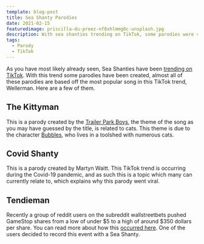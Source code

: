 ```yaml
---
template: blog-post
title: Sea Shanty Parodies
date: 2021-02-15
featuredimage: priscilla-du-preez-nf8xhlmmg0c-unsplash.jpg
description: With sea shanties trending on TikTok, some parodies were created
tags:
  - Parody
  - TikTok
---
```

As you have most likely already seen, Sea Shanties have been [trending on TikTok](https://www.songsoftheseas.com/sea-shanty-tiktokers/). With this trend some parodies have been created, almost all of these parodies are based off the most popular song in this TikTok trend, Wellerman. Here are a few of them.

## The Kittyman

This is a parody created by the [Trailer Park Boys](https://en.wikipedia.org/wiki/Trailer_Park_Boys), the theme of the song as you may have guessed by the title, is related to cats. This theme is due to the character [Bubbles](https://en.wikipedia.org/wiki/Bubbles_(Trailer_Park_Boys)), who lives in a toolshed with numerous cats.


## Covid Shanty

This is a parody created by Martyn Waitt. This TikTok trend is occurring during the Covid-19 pandemic, and as such this is a topic which many can currently relate to, which explains why this parody went viral.

## Tendieman

Recently a group of reddit users on the subreddit wallstreetbets pushed GameStop shares from a low of under $5 to a high of around $350 dollars per share. You can read more about how this [occurred here](https://www.bloomberg.com/news/articles/2021-01-25/how-wallstreetbets-pushed-gamestop-shares-to-the-moon). One of the users decided to record this event with a Sea Shanty.
